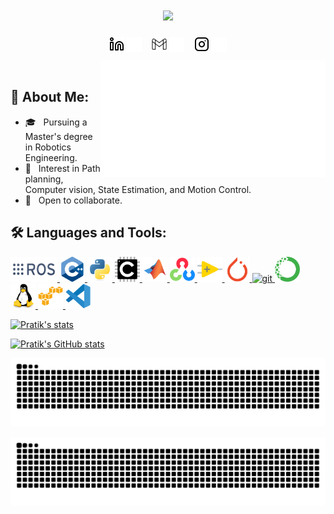 <h1 align="center">

  <a href="https://git.io/typing-svg">
    <img src="https://readme-typing-svg.herokuapp.com/?lines=Hi+👋;I+am+Pratik+Bhujbal,;Roboticist&center=true&size=30">
  </a>

</h1>  

<div align="center">

<a href='https://codestackr.com#gh-light-mode-only'><img align='center' alt="linkedin" src="./assets/linkedin-light.svg" height='24px'/></a>
<a href='https://codestackr.com#gh-dark-mode-only'><img align='center' alt="linkedin" src="./assets/linkedin-dark.svg" height='24px'/></a>
&nbsp;&nbsp;
<a href='https://codestackr.com#gh-light-mode-only'><img align='center' alt="linkedin" src="./assets/mail-light.png" height='24px'/></a>
<a href='https://codestackr.com#gh-dark-mode-only'><img align='center' alt="linkedin" src="./assets/mail-dark.png" height='24px'/></a>
&nbsp;&nbsp;
<a href='https://codestackr.com#gh-light-mode-only'><img align='center' alt="linkedin" src="./assets/insta-light.svg" height='24px'/></a>
<a href='https://codestackr.com#gh-dark-mode-only'><img align='center' alt="linkedin" src="./assets/insta-dark.svg" height='24px'/></a>

</div> 
&nbsp;&nbsp;

<img align="right" alt="GIF" src="./assets/1.gif" width="360px"/>

## 🧐 About Me:
- 🎓 &nbsp; Pursuing a Master's degree in Robotics Engineering.
- 🤖 &nbsp; Interest in Path planning, Computer vision, State Estimation, and Motion Control. 
- 🤝 &nbsp; Open to collaborate.

## 🛠 Languages and Tools:
<p align="left"> 
<a href="https://www.w3schools.com/cpp/" target="_blank"> <img src="./assets/ros.png" alt="c++" width="75" height="40"/>
<a href="https://www.w3schools.com/cpp/" target="_blank"> <img src="https://raw.githubusercontent.com/devicons/devicon/master/icons/cplusplus/cplusplus-original.svg" alt="c++" width="40" height="40"/>
<a href="https://www.python.org" target="_blank"> <img src="https://raw.githubusercontent.com/devicons/devicon/master/icons/python/python-original.svg" alt="python" width="40" height="40"/>
<a href="https://www.python.org" target="_blank"> <img src="https://raw.githubusercontent.com/devicons/devicon/master/icons/embeddedc/embeddedc-original.svg" alt="python" width="40" height="40"/>
<a href="https://www.mathworks.com/" target="_blank"> <img src="https://raw.githubusercontent.com/devicons/devicon/master/icons/matlab/matlab-original.svg" alt="python" width="40" height="40"/> 
<a href="https://opencv.org//" target="_blank"> <img src="https://raw.githubusercontent.com/devicons/devicon/master/icons/opencv/opencv-original.svg" alt="python" width="40" height="40"/> 
<a href="https://opencv.org//" target="_blank"> <img src="https://raw.githubusercontent.com/devicons/devicon/master/icons/labview/labview-original.svg" alt="python" width="40" height="40"/> 
<a href="https://opencv.org//" target="_blank"> <img src="https://raw.githubusercontent.com/devicons/devicon/master/icons/pytorch/pytorch-original.svg" alt="python" width="40" height="40"/> 
<a href="https://git-scm.com/" target="_blank"> <img src="https://www.vectorlogo.zone/logos/git-scm/git-scm-icon.svg" alt="git" width="40" height="40"/> 
<a href="https://www.linux.org/" target="_blank"> <img src="https://raw.githubusercontent.com/devicons/devicon/master/icons/anaconda/anaconda-original.svg" alt="linux" width="40" height="40"/>
<a href="https://www.linux.org/" target="_blank"> <img src="https://raw.githubusercontent.com/devicons/devicon/master/icons/linux/linux-original.svg" alt="linux" width="40" height="40"/>
<a href="https://www.linux.org/" target="_blank"> <img src="https://raw.githubusercontent.com/devicons/devicon/master/icons/amazonwebservices/amazonwebservices-original.svg" alt="linux" width="40" height="40"/>
<a href="https://www.linux.org/" target="_blank"> <img src="https://raw.githubusercontent.com/devicons/devicon/master/icons/vscode/vscode-original.svg" alt="linux" width="40" height="40"/>
</p>


![Pratik's stats](https://github-readme-stats.vercel.app/api?username=prat1kbhujbal&show_icons=true&include_all_commits=true&count_private=true&theme=react&hide_border=true&bg_color=0D1117&title_color=5ce1e6&icon_color=5ce1e6")

![Pratik's GitHub stats](https://github-readme-stats.vercel.app/api/top-langs/?username=prat1kbhujbal&langs_count=10&layout=compact&theme=react&hide_border=true&bg_color=0D1117&title_color=5ce1e6&icon_color=5ce1e6)

<div align="center">
 
 ![Snake animation](https://github.com/prat1kbhujbal/prat1kbhujbal/blob/output/github-contribution-grid-snake-sissa.svg#gh-dark-mode-only)
  
 ![Snake animation](https://github.com/prat1kbhujbal/prat1kbhujbal/blob/output/github-contribution-grid-snake-sissa-white.svg#gh-light-mode-only)
  
</div> 
